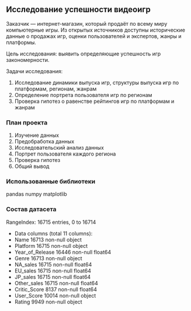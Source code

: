 ﻿## Исследование успешности видеоигр

Заказчик — интернет-магазин, который продаёт по всему миру компьютерные игры. 
Из открытых источников доступны исторические данные о продажах игр, оценки пользователей и экспертов, жанры и платформы. 

Цель исследования: выявить определяющие успешность игр закономерности. 

Задачи исследования:
1. Исследование динамики выпуска игр, структуры выпуска игр по платформам, регионам, жанрам
2. Определение портрета пользователя игр по регионам
3. Проверка гипотез о равенстве рейтингов игр по платформам и жанрам

### План проекта

1.	Изучение данных
2.	Предобработка данных
3.	Исследовательский анализ данных
4.	Портрет пользователя каждого региона
5.	Проверка гипотез
6.	Общий вывод

### Использованные библиотеки

pandas
numpy
matplotlib


### Состав датасета

RangeIndex: 16715 entries, 0 to 16714
- Data columns (total 11 columns):
- Name               16713 non-null object
- Platform           16715 non-null object
- Year_of_Release    16446 non-null float64
- Genre              16713 non-null object
- NA_sales           16715 non-null float64
- EU_sales           16715 non-null float64
- JP_sales           16715 non-null float64
- Other_sales        16715 non-null float64
- Critic_Score       8137 non-null float64
- User_Score         10014 non-null object
- Rating             9949 non-null object



